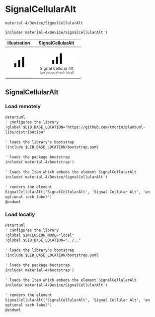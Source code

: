 # SignalCellularAlt


```text
material-4/Device/SignalCellularAlt
```

```text
include('material-4/Device/SignalCellularAlt')
```



| Illustration | SignalCellularAlt |
| :---: | :---: |
| ![illustration for Illustration](../../material-4/Device/SignalCellularAlt.png) | ![illustration for SignalCellularAlt](../../material-4/Device/SignalCellularAlt.Local.png) |




## SignalCellularAlt

### Load remotely
```plantuml
@startuml
' configures the library
!global $LIB_BASE_LOCATION="https://github.com/tmorin/plantuml-libs/distribution"

' loads the library's bootstrap
!include $LIB_BASE_LOCATION/bootstrap.puml

' loads the package bootstrap
include('material-4/bootstrap')

' loads the Item which embeds the element SignalCellularAlt
include('material-4/Device/SignalCellularAlt')

' renders the element
SignalCellularAlt('SignalCellularAlt', 'Signal Cellular Alt', 'an optional tech label')
@enduml
```

### Load locally
```plantuml
@startuml
' configures the library
!global $INCLUSION_MODE="local"
!global $LIB_BASE_LOCATION="../.."

' loads the library's bootstrap
!include $LIB_BASE_LOCATION/bootstrap.puml

' loads the package bootstrap
include('material-4/bootstrap')

' loads the Item which embeds the element SignalCellularAlt
include('material-4/Device/SignalCellularAlt')

' renders the element
SignalCellularAlt('SignalCellularAlt', 'Signal Cellular Alt', 'an optional tech label')
@enduml
```

